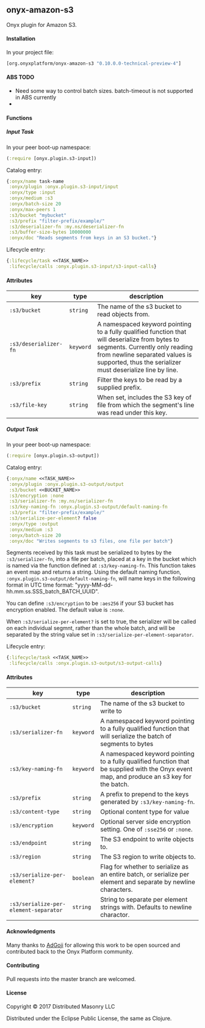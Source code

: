 ## onyx-amazon-s3

Onyx plugin for Amazon S3.

#### Installation

In your project file:

```clojure
[org.onyxplatform/onyx-amazon-s3 "0.10.0.0-technical-preview-4"]
```

#### ABS TODO

* Need some way to control batch sizes. batch-timeout is not supported in ABS currently
* 

#### Functions

##### Input Task

In your peer boot-up namespace:

```clojure
(:require [onyx.plugin.s3-input])
```

Catalog entry:

```clojure
{:onyx/name task-name
 :onyx/plugin :onyx.plugin.s3-input/input
 :onyx/type :input
 :onyx/medium :s3
 :onyx/batch-size 20
 :onyx/max-peers 1
 :s3/bucket "mybucket"
 :s3/prefix "filter-prefix/example/"
 :s3/deserializer-fn :my.ns/deserializer-fn
 :s3/buffer-size-bytes 10000000
 :onyx/doc "Reads segments from keys in an S3 bucket."}
```

Lifecycle entry:

```clojure
{:lifecycle/task <<TASK_NAME>>
 :lifecycle/calls :onyx.plugin.s3-input/s3-input-calls}
```

#### Attributes

|key                           | type      | description
|------------------------------|-----------|------------
|`:s3/bucket`                  | `string`  | The name of the s3 bucket to read objects from.
|`:s3/deserializer-fn`         | `keyword` | A namespaced keyword pointing to a fully qualified function that will deserialize from bytes to segments. Currently only reading from newline separated values is supported, thus the serializer must deserialize line by line.
|`:s3/prefix`                  | `string`  | Filter the keys to be read by a supplied prefix.
|`:s3/file-key`                | `string`  | When set, includes the S3 key of file from which the segment's line was read under this key.

##### Output Task

In your peer boot-up namespace:

```clojure
(:require [onyx.plugin.s3-output])
```

Catalog entry:

```clojure
{:onyx/name <<TASK_NAME>>
 :onyx/plugin :onyx.plugin.s3-output/output
 :s3/bucket <<BUCKET_NAME>>
 :s3/encryption :none
 :s3/serializer-fn :my.ns/serializer-fn
 :s3/key-naming-fn :onyx.plugin.s3-output/default-naming-fn
 :s3/prefix "filter-prefix/example/"
 :s3/serialize-per-element? false
 :onyx/type :output
 :onyx/medium :s3
 :onyx/batch-size 20
 :onyx/doc "Writes segments to s3 files, one file per batch"}
```

Segments received by this task must be serialized to bytes by the `:s3/serializer-fn`,
into a file per batch, placed at a key in the bucket which is named via the
function defined at `:s3/key-naming-fn`. This function takes an event map and
returns a string. Using the default naming function, `:onyx.plugin.s3-output/default-naming-fn`,
 will name keys in the following format in UTC time format:
 "yyyy-MM-dd-hh.mm.ss.SSS_batch_BATCH_UUID".

You can define `:s3/encryption` to be `:aes256` if your S3 bucket has
encryption enabled. The default value is `:none`.

When `:s3/serialize-per-element?` is set to true, the serializer will be called
on each individual segmnt, rather than the whole batch, and will be separated
by the string value set in `:s3/serialize-per-element-separator`.

Lifecycle entry:

```clojure
{:lifecycle/task <<TASK_NAME>>
 :lifecycle/calls :onyx.plugin.s3-output/s3-output-calls}
```

#### Attributes

|key                                    | type      | description
|---------------------------------------|-----------|------------
|`:s3/bucket`                           | `string`  | The name of the s3 bucket to write to
|`:s3/serializer-fn`                    | `keyword` | A namespaced keyword pointing to a fully qualified function that will serialize the batch of segments to bytes
|`:s3/key-naming-fn`                    | `keyword` | A namespaced keyword pointing to a fully qualified function that be supplied with the Onyx event map, and produce an s3 key for the batch.  
|`:s3/prefix`                           | `string`  | A prefix to prepend to the keys generated by `:s3/key-naming-fn`.
|`:s3/content-type`                     | `string`  | Optional content type for value
|`:s3/encryption`                       | `keyword` | Optional server side encryption setting. One of `:sse256` or `:none`.
|`:s3/endpoint`                         | `string`  | The S3 endpoint to write objects to.
|`:s3/region`                           | `string`  | The S3 region to write objects to.
|`:s3/serialize-per-element?`           | `boolean` | Flag for whether to serialize as an entire batch, or serialize per element and separate by newline characters.
|`:s3/serialize-per-element-separator`  | `string` | String to separate per element strings with. Defaults to newline charactor.

#### Acknowledgments

Many thanks to [AdGoji](http://www.adgoji.com) for allowing this work to be open sourced and contributed back to the Onyx Platform community.

#### Contributing

Pull requests into the master branch are welcomed.

#### License

Copyright © 2017 Distributed Masonry LLC

Distributed under the Eclipse Public License, the same as Clojure.
